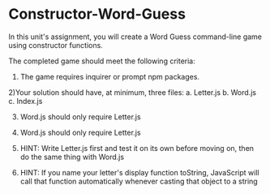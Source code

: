 # Constructor-Word-Guess


In this unit's assignment, you will create a Word Guess command-line game using constructor functions.

The completed game should meet the following criteria:

1) The game requires inquirer or prompt npm packages.

2)Your solution should have, at minimum, three files:
    a. Letter.js 
    b. Word.js 
    c. Index.js 

3) Word.js should only require Letter.js

4) Word.js should only require Letter.js

5) HINT: Write Letter.js first and test it on its own before moving on, then do the same thing with Word.js

6) HINT: If you name your letter's display function toString, JavaScript will call that function automatically whenever casting that object to a string
